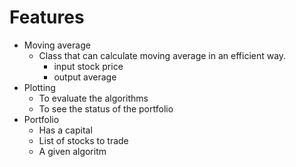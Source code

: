 # Features
* Moving average
    * Class that can calculate moving average in an efficient way.
        * input stock price
        * output average
* Plotting 
    * To evaluate the algorithms 
    * To see the status of the portfolio
* Portfolio
    * Has a capital
    * List of stocks to trade
    * A given algoritm
    